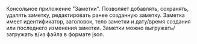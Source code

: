 Консольное приложение "Заметки". 
Позволяет добавлять, сохранять, удалять заметку, редактировать ранее созданную заметку. Заметка имеет идентификатор, заголовок, тело заметки и дату/время создания или
последнего изменения заметки. 
Заметки можно выгружать/загружать в/из файла в формате json. 
